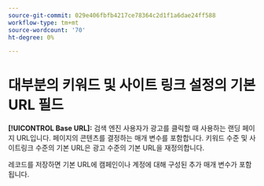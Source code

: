 ```yaml
---
source-git-commit: 029e406fbfb4217ce78364c2d1f1a6dae24ff588
workflow-type: tm+mt
source-wordcount: '70'
ht-degree: 0%

---
```

# 대부분의 키워드 및 사이트 링크 설정의 기본 URL 필드

**[!UICONTROL Base URL]:** 검색 엔진 사용자가 광고를 클릭할 때 사용하는 랜딩 페이지 URL입니다. 페이지의 콘텐츠를 결정하는 매개 변수를 포함합니다. 키워드 수준 및 사이트링크 수준의 기본 URL은 광고 수준의 기본 URL을 재정의합니다.

레코드를 저장하면 기본 URL에 캠페인이나 계정에 대해 구성된 추가 매개 변수가 포함됩니다.
